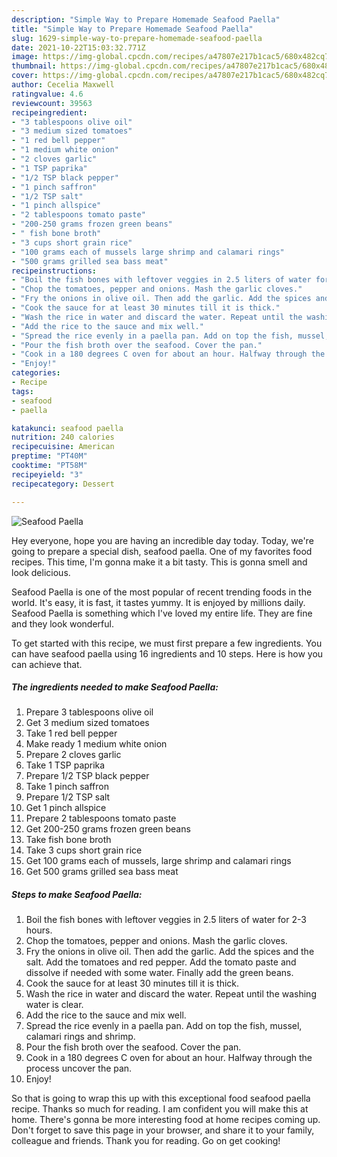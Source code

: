 ```yaml
---
description: "Simple Way to Prepare Homemade Seafood Paella"
title: "Simple Way to Prepare Homemade Seafood Paella"
slug: 1629-simple-way-to-prepare-homemade-seafood-paella
date: 2021-10-22T15:03:32.771Z
image: https://img-global.cpcdn.com/recipes/a47807e217b1cac5/680x482cq70/seafood-paella-recipe-main-photo.jpg
thumbnail: https://img-global.cpcdn.com/recipes/a47807e217b1cac5/680x482cq70/seafood-paella-recipe-main-photo.jpg
cover: https://img-global.cpcdn.com/recipes/a47807e217b1cac5/680x482cq70/seafood-paella-recipe-main-photo.jpg
author: Cecelia Maxwell
ratingvalue: 4.6
reviewcount: 39563
recipeingredient:
- "3 tablespoons olive oil"
- "3 medium sized tomatoes"
- "1 red bell pepper"
- "1 medium white onion"
- "2 cloves garlic"
- "1 TSP paprika"
- "1/2 TSP black pepper"
- "1 pinch saffron"
- "1/2 TSP salt"
- "1 pinch allspice"
- "2 tablespoons tomato paste"
- "200-250 grams frozen green beans"
- " fish bone broth"
- "3 cups short grain rice"
- "100 grams each of mussels large shrimp and calamari rings"
- "500 grams grilled sea bass meat"
recipeinstructions:
- "Boil the fish bones with leftover veggies in 2.5 liters of water for 2-3 hours."
- "Chop the tomatoes, pepper and onions. Mash the garlic cloves."
- "Fry the onions in olive oil. Then add the garlic. Add the spices and the salt. Add the tomatoes and red pepper. Add the tomato paste and dissolve if needed with some water. Finally add the green beans."
- "Cook the sauce for at least 30 minutes till it is thick."
- "Wash the rice in water and discard the water. Repeat until the washing water is clear."
- "Add the rice to the sauce and mix well."
- "Spread the rice evenly in a paella pan. Add on top the fish, mussel, calamari rings and shrimp."
- "Pour the fish broth over the seafood. Cover the pan."
- "Cook in a 180 degrees C oven for about an hour. Halfway through the process uncover the pan."
- "Enjoy!"
categories:
- Recipe
tags:
- seafood
- paella

katakunci: seafood paella 
nutrition: 240 calories
recipecuisine: American
preptime: "PT40M"
cooktime: "PT58M"
recipeyield: "3"
recipecategory: Dessert

---
```



![Seafood Paella](https://img-global.cpcdn.com/recipes/a47807e217b1cac5/680x482cq70/seafood-paella-recipe-main-photo.jpg)

Hey everyone, hope you are having an incredible day today. Today, we're going to prepare a special dish, seafood paella. One of my favorites food recipes. This time, I'm gonna make it a bit tasty. This is gonna smell and look delicious.

Seafood Paella is one of the most popular of recent trending foods in the world. It's easy, it is fast, it tastes yummy. It is enjoyed by millions daily. Seafood Paella is something which I've loved my entire life. They are fine and they look wonderful.




To get started with this recipe, we must first prepare a few ingredients. You can have seafood paella using 16 ingredients and 10 steps. Here is how you can achieve that.

<!--inarticleads1-->

##### The ingredients needed to make Seafood Paella:

1. Prepare 3 tablespoons olive oil
1. Get 3 medium sized tomatoes
1. Take 1 red bell pepper
1. Make ready 1 medium white onion
1. Prepare 2 cloves garlic
1. Take 1 TSP paprika
1. Prepare 1/2 TSP black pepper
1. Take 1 pinch saffron
1. Prepare 1/2 TSP salt
1. Get 1 pinch allspice
1. Prepare 2 tablespoons tomato paste
1. Get 200-250 grams frozen green beans
1. Take  fish bone broth
1. Take 3 cups short grain rice
1. Get 100 grams each of mussels, large shrimp and calamari rings
1. Get 500 grams grilled sea bass meat




<!--inarticleads2-->

##### Steps to make Seafood Paella:

1. Boil the fish bones with leftover veggies in 2.5 liters of water for 2-3 hours.
1. Chop the tomatoes, pepper and onions. Mash the garlic cloves.
1. Fry the onions in olive oil. Then add the garlic. Add the spices and the salt. Add the tomatoes and red pepper. Add the tomato paste and dissolve if needed with some water. Finally add the green beans.
1. Cook the sauce for at least 30 minutes till it is thick.
1. Wash the rice in water and discard the water. Repeat until the washing water is clear.
1. Add the rice to the sauce and mix well.
1. Spread the rice evenly in a paella pan. Add on top the fish, mussel, calamari rings and shrimp.
1. Pour the fish broth over the seafood. Cover the pan.
1. Cook in a 180 degrees C oven for about an hour. Halfway through the process uncover the pan.
1. Enjoy!




So that is going to wrap this up with this exceptional food seafood paella recipe. Thanks so much for reading. I am confident you will make this at home. There's gonna be more interesting food at home recipes coming up. Don't forget to save this page in your browser, and share it to your family, colleague and friends. Thank you for reading. Go on get cooking!
